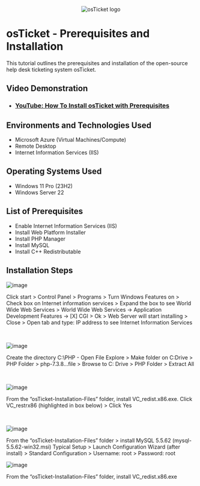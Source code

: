 <p align="center">
<img src="https://i.imgur.com/Clzj7Xs.png" alt="osTicket logo"/>
</p>

<h1>osTicket - Prerequisites and Installation</h1>
This tutorial outlines the prerequisites and installation of the open-source help desk ticketing system osTicket.<br />


<h2>Video Demonstration</h2>

-  ### [YouTube: How To Install osTicket with Prerequisites](https://youtu.be/LOzmM5ZjKi0?si=fG4fzoh03PL70o1l)

<h2>Environments and Technologies Used</h2>

- Microsoft Azure (Virtual Machines/Compute)
- Remote Desktop
- Internet Information Services (IIS)

<h2>Operating Systems Used </h2>

- Windows 11 Pro </b> (23H2)
- Windows Server 22
<h2>List of Prerequisites</h2>

- Enable Internet Information Services (IIS)
- Install Web Platform Installer
- Install PHP Manager
- Install MySQL
- Install C++ Redistributable
  

<h2>Installation Steps</h2>

![image](https://github.com/user-attachments/assets/e8dc3841-e1e0-4467-829a-2442eb3f0a7d)


<p>

Click start > Control Panel > Programs > Turn Windows Features on > Check box on Internet information services > Expand the box to see World Wide Web Services > World Wide Web Services -> Application Development Features -> [X] CGI > Ok > Web Server will start installing > Close > Open tab and type:  IP address to see Internet Information Services
  
</p>
<br />

![image](https://github.com/user-attachments/assets/b836e8f5-e2de-4b88-91e6-e9354c94524c)



</p>
Create the directory C:\PHP - Open File Explore > Make folder on C:Drive > PHP Folder > php-7.3.8…file > Browse to C: Drive > PHP Folder > Extract All


</p>
<br />

<p>


![image](https://github.com/user-attachments/assets/a125817a-607a-42a1-8afc-12930673a0d9)



</p>


From the “osTicket-Installation-Files” folder, install VC_redist.x86.exe. Click VC_restrx86 (highlighted in box below) > Click Yes



<br />


</p>

![image](https://github.com/user-attachments/assets/83d54d25-8c04-4eb0-bd61-9b5ba2c94237)


</p>

From the “osTicket-Installation-Files” folder > install MySQL 5.5.62 (mysql-5.5.62-win32.msi) 
Typical Setup > Launch Configuration Wizard (after install) > Standard Configuration > Username: root > Password: root


</p>
</p>



![image](https://github.com/user-attachments/assets/1f48238a-9ebe-4558-80ac-934ec9667d6e)

</p>
</p>

From the “osTicket-Installation-Files” folder, install VC_redist.x86.exe






